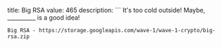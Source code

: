 title: Big RSA
value: 465
description: ```
It's too cold outside! Maybe, __________ is a good idea!
```
Big RSA - https://storage.googleapis.com/wave-1/wave-1-crypto/big-rsa.zip
